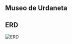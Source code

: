 ## Museo de Urdaneta

## ERD
![ERD](https://drive.google.com/uc?export=view&id=1l_53WjyPwDHrnr-o7CiDHRhCojA5uCvW)
